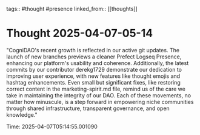 tags:: #thought #presence
linked_from:: [[thoughts]]

# Thought 2025-04-07-05-14

"CogniDAO's recent growth is reflected in our active git updates. The launch of new branches previews a cleaner Prefect Logseq Presence, enhancing our platform's usability and coherence. Additionally, the latest commits by our contributor derekg1729 demonstrate our dedication to improving user experience, with new features like thought emojis and hashtag enhancements. Even small but significant fixes, like restoring correct content in the marketing-spirit.md file, remind us of the care we take in maintaining the integrity of our DAO. Each of these movements, no matter how minuscule, is a step forward in empowering niche communities through shared infrastructure, transparent governance, and open knowledge."

Time: 2025-04-07T05:14:55.001090

